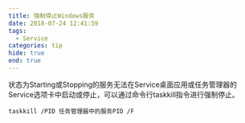 ```yaml
---
title: 强制停止Windows服务
date: 2018-07-24 12:41:59
tags:
  - Service
categories: tip
hide: true
end: true
---
```


状态为Starting或Stopping的服务无法在Service桌面应用或任务管理器的Service选项卡中启动或停止，可以通过命令行taskkill指令进行强制停止。

    taskkill /PID 任务管理器中的服务PID /F
